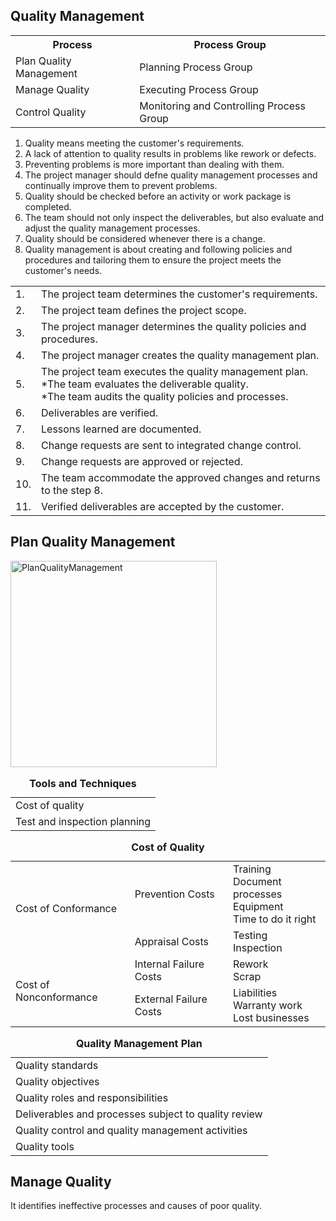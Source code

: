 <h2>Quality Management</h2>

<table>
<tr><th>Process</th><th>Process Group</th></tr>
<tr><td>Plan Quality Management</td><td>Planning Process Group</td></tr>
<tr><td>Manage Quality</td><td>Executing Process Group</td></tr>
<tr><td>Control Quality</td><td>Monitoring and Controlling Process Group</td></tr>
</table>

1. Quality means meeting the customer's requirements.<br>
2. A lack of attention to quality results in problems like rework or defects.<br>
3. Preventing problems is more important than dealing with them.<br>
4. The project manager should defne quality management processes and continually improve them to prevent problems.<br>
5. Quality should be checked before an activity or work package is completed.<br>
5. The team should not only inspect the deliverables, but also evaluate and adjust the quality management processes.<br>
6. Quality should be considered whenever there is a change.<br>
7. Quality management is about creating and following policies and procedures and tailoring them to ensure the project meets the customer's needs.<br>

<table>
  <tr><td>1. </td><td>The project team determines the customer's requirements.</td></tr>
  <tr><td>2. </td><td>The project team defines the project scope.</td></tr>
  <tr><td>3. </td><td>The project manager determines the quality policies and procedures.</td></tr>
  <tr><td>4. </td><td>The project manager creates the quality management plan.</td></tr>
  <tr><td>5. </td><td>The project team executes the quality management plan.<br>
    *The team evaluates the deliverable quality.<br>
    *The team audits the quality policies and processes.</td></tr>
  <tr><td>6. </td><td>Deliverables are verified.</td></tr>
  <tr><td>7. </td><td>Lessons learned are documented.</td></tr>
  <tr><td>8. </td><td>Change requests are sent to integrated change control.</td></tr>
  <tr><td>9. </td><td>Change requests are approved or rejected.</td></tr>
  <tr><td>10. </td><td>The team accommodate the approved changes and returns to the step 8.</td></tr>
  <tr><td>11. </td><td>Verified deliverables are accepted by the customer.</td></tr>
  </table>

<h2>Plan Quality Management</h2>
<img width="330" alt="PlanQualityManagement" src="https://user-images.githubusercontent.com/3501210/103592429-5eaa9d00-4f36-11eb-9e9c-dd729dceaa43.PNG">

<table>
  <caption><b>Tools and Techniques</b></caption>
  <tr><td>Cost of quality</td></tr>
  <tr><td>Test and inspection planning</td></tr>
</table>

<table>
  <caption><b>Cost of Quality</b></caption>
  <tr><td rowspan="2">Cost of Conformance</td><td>Prevention Costs</td><td>Training<br>Document processes<br>Equipment<br>Time to do it right</td></tr>
  <tr><td>Appraisal Costs</td><td>Testing<br>Inspection</td></tr>
  <tr><td rowspan="2">Cost of Nonconformance</td><td>Internal Failure Costs</td><td>Rework<br>Scrap</td></tr>
  <tr><td>External Failure Costs</td><td>Liabilities<br>Warranty work<br>Lost businesses</td></tr>
</table>
  
<table>
  <caption><b>Quality Management Plan</b></caption>
  <tr><td>Quality standards</td></tr>
  <tr><td>Quality objectives</td></tr>
  <tr><td>Quality roles and responsibilities</td></tr>
  <tr><td>Deliverables and processes subject to quality review</td></tr>
  <tr><td>Quality control and quality management activities</td></tr>
  <tr><td>Quality tools</td></tr>
</table>

<h2>Manage Quality</h2>
It identifies ineffective processes and causes of poor quality.
